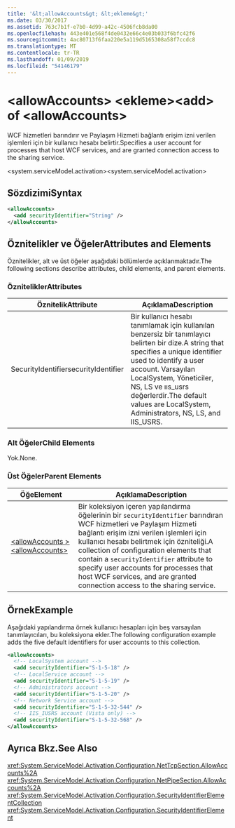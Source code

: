 ```yaml
---
title: '&lt;allowAccounts&gt; &lt;ekleme&gt;'
ms.date: 03/30/2017
ms.assetid: 763c7b1f-e7b0-4d99-a42c-4506fcb8da00
ms.openlocfilehash: 443e401e568f4de0432e66c4e03b033f6bfc42f6
ms.sourcegitcommit: 4ac80713f6faa220e5a119d5165308a58f7ccdc8
ms.translationtype: MT
ms.contentlocale: tr-TR
ms.lasthandoff: 01/09/2019
ms.locfileid: "54146179"
---
```

# <a name="ltaddgt-of-ltallowaccountsgt"></a><span data-ttu-id="0a1f3-102">&lt;allowAccounts&gt; &lt;ekleme&gt;</span><span class="sxs-lookup"><span data-stu-id="0a1f3-102">&lt;add&gt; of &lt;allowAccounts&gt;</span></span>
<span data-ttu-id="0a1f3-103">WCF hizmetleri barındırır ve Paylaşım Hizmeti bağlantı erişim izni verilen işlemleri için bir kullanıcı hesabı belirtir.</span><span class="sxs-lookup"><span data-stu-id="0a1f3-103">Specifies a user account for processes that host WCF services, and are granted connection access to the sharing service.</span></span>  
  
 <span data-ttu-id="0a1f3-104">\<system.serviceModel.activation></span><span class="sxs-lookup"><span data-stu-id="0a1f3-104">\<system.serviceModel.activation></span></span>  
  
## <a name="syntax"></a><span data-ttu-id="0a1f3-105">Sözdizimi</span><span class="sxs-lookup"><span data-stu-id="0a1f3-105">Syntax</span></span>  
  
```xml  
<allowAccounts>
  <add securityIdentifier="String" />
</allowAccounts>
```  
  
## <a name="attributes-and-elements"></a><span data-ttu-id="0a1f3-106">Öznitelikler ve Öğeler</span><span class="sxs-lookup"><span data-stu-id="0a1f3-106">Attributes and Elements</span></span>  
 <span data-ttu-id="0a1f3-107">Öznitelikler, alt ve üst öğeler aşağıdaki bölümlerde açıklanmaktadır.</span><span class="sxs-lookup"><span data-stu-id="0a1f3-107">The following sections describe attributes, child elements, and parent elements.</span></span>  
  
### <a name="attributes"></a><span data-ttu-id="0a1f3-108">Öznitelikler</span><span class="sxs-lookup"><span data-stu-id="0a1f3-108">Attributes</span></span>  
  
|<span data-ttu-id="0a1f3-109">Öznitelik</span><span class="sxs-lookup"><span data-stu-id="0a1f3-109">Attribute</span></span>|<span data-ttu-id="0a1f3-110">Açıklama</span><span class="sxs-lookup"><span data-stu-id="0a1f3-110">Description</span></span>|  
|---------------|-----------------|  
|<span data-ttu-id="0a1f3-111">SecurityIdentifier</span><span class="sxs-lookup"><span data-stu-id="0a1f3-111">securityIdentifier</span></span>|<span data-ttu-id="0a1f3-112">Bir kullanıcı hesabı tanımlamak için kullanılan benzersiz bir tanımlayıcı belirten bir dize.</span><span class="sxs-lookup"><span data-stu-id="0a1f3-112">A string that specifies a unique identifier used to identify a user account.</span></span> <span data-ttu-id="0a1f3-113">Varsayılan LocalSystem, Yöneticiler, NS, LS ve ııs_usrs değerlerdir.</span><span class="sxs-lookup"><span data-stu-id="0a1f3-113">The default values are LocalSystem, Administrators, NS, LS, and IIS_USRS.</span></span>|  
  
### <a name="child-elements"></a><span data-ttu-id="0a1f3-114">Alt Öğeler</span><span class="sxs-lookup"><span data-stu-id="0a1f3-114">Child Elements</span></span>  
 <span data-ttu-id="0a1f3-115">Yok.</span><span class="sxs-lookup"><span data-stu-id="0a1f3-115">None.</span></span>  
  
### <a name="parent-elements"></a><span data-ttu-id="0a1f3-116">Üst Öğeler</span><span class="sxs-lookup"><span data-stu-id="0a1f3-116">Parent Elements</span></span>  
  
|<span data-ttu-id="0a1f3-117">Öğe</span><span class="sxs-lookup"><span data-stu-id="0a1f3-117">Element</span></span>|<span data-ttu-id="0a1f3-118">Açıklama</span><span class="sxs-lookup"><span data-stu-id="0a1f3-118">Description</span></span>|  
|-------------|-----------------|  
|[<span data-ttu-id="0a1f3-119">\<allowAccounts ></span><span class="sxs-lookup"><span data-stu-id="0a1f3-119">\<allowAccounts></span></span>](../../../../../docs/framework/configure-apps/file-schema/wcf/allowaccounts.md)|<span data-ttu-id="0a1f3-120">Bir koleksiyon içeren yapılandırma öğelerinin bir `securityIdentifier` barındıran WCF hizmetleri ve Paylaşım Hizmeti bağlantı erişim izni verilen işlemleri için kullanıcı hesabı belirtmek için özniteliği.</span><span class="sxs-lookup"><span data-stu-id="0a1f3-120">A collection of configuration elements that contain a `securityIdentifier` attribute to specify user accounts for processes that host WCF services, and are granted connection access to the sharing service.</span></span>|  
  
## <a name="example"></a><span data-ttu-id="0a1f3-121">Örnek</span><span class="sxs-lookup"><span data-stu-id="0a1f3-121">Example</span></span>  
 <span data-ttu-id="0a1f3-122">Aşağıdaki yapılandırma örnek kullanıcı hesapları için beş varsayılan tanımlayıcıları, bu koleksiyona ekler.</span><span class="sxs-lookup"><span data-stu-id="0a1f3-122">The following configuration example adds the five default identifiers for user accounts to this collection.</span></span>  
  
```xml  
<allowAccounts>
  <!-- LocalSystem account -->
  <add securityIdentifier="S-1-5-18" />
  <!-- LocalService account -->
  <add securityIdentifier="S-1-5-19" />
  <!-- Administrators account -->
  <add securityIdentifier="S-1-5-20" />
  <!-- Network Service account -->
  <add securityIdentifier="S-1-5-32-544" />
  <!-- IIS_IUSRS account (Vista only) -->
  <add securityIdentifier="S-1-5-32-568" />
</allowAccounts>
```  
  
## <a name="see-also"></a><span data-ttu-id="0a1f3-123">Ayrıca Bkz.</span><span class="sxs-lookup"><span data-stu-id="0a1f3-123">See Also</span></span>  
 <xref:System.ServiceModel.Activation.Configuration.NetTcpSection.AllowAccounts%2A>  
 <xref:System.ServiceModel.Activation.Configuration.NetPipeSection.AllowAccounts%2A>  
 <xref:System.ServiceModel.Activation.Configuration.SecurityIdentifierElementCollection>  
 <xref:System.ServiceModel.Activation.Configuration.SecurityIdentifierElement>
